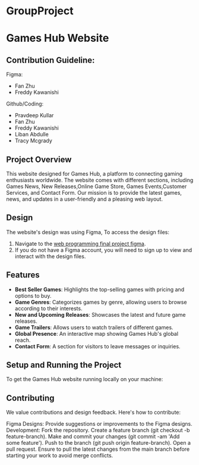 
# GroupProject
# Games Hub Website

## Contribution Guideline:

Figma:
- Fan Zhu
- Freddy Kawanishi

Github/Coding:
- Pravdeep Kullar
- Fan Zhu
- Freddy Kawanishi
- Liban Abdulle
- Tracy Mcgrady

## Project Overview
This website designed for Games Hub, a platform to connecting gaming enthusiasts worldwide. The website comes with different sections, including Games News, New Releases,Online Game Store, Games Events,Customer Services, and Contact Form. Our mission is to provide the latest games, news, and updates in a user-friendly and a pleasing web layout.

## Design
The website's design was using Figma, To access the design files:

1. Navigate to the [web programming final project figma](https://www.figma.com/file/l3K9NC1qRIltiibN018gCI/Web-Programming-Final-Project?type=design&node-id=0-1&mode=design&t=Hy5Lev38cS46DE8k-0).
2. If you do not have a Figma account, you will need to sign up to view and interact with the design files.

## Features

- **Best Seller Games**: Highlights the top-selling games with pricing and options to buy.
- **Game Genres**: Categorizes games by genre, allowing users to browse according to their interests.
- **New and Upcoming Releases**: Showcases the latest and future game releases.
- **Game Trailers**: Allows users to watch trailers of different games.
- **Global Presence**: An interactive map showing Games Hub's global reach.
- **Contact Form**: A section for visitors to leave messages or inquiries.



## Setup and Running the Project

To get the Games Hub website running locally on your machine:

## Contributing
We value contributions and design feedback. Here's how to contribute:

Figma Designs: Provide suggestions or improvements to the Figma designs.
Development:
Fork the repository.
Create a feature branch (git checkout -b feature-branch).
Make and commit your changes (git commit -am 'Add some feature').
Push to the branch (git push origin feature-branch).
Open a pull request.
Ensure to pull the latest changes from the main branch before starting your work to avoid merge conflicts.